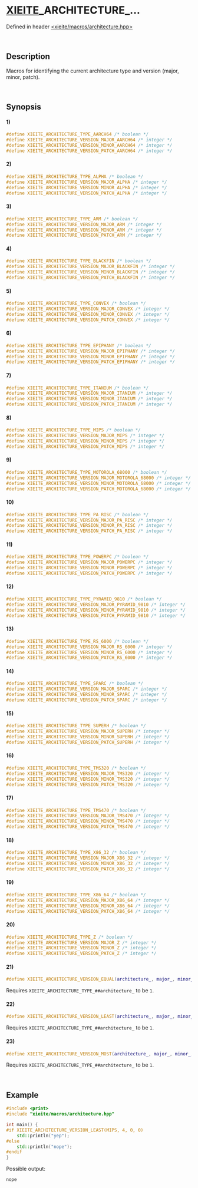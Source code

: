 # [XIEITE](../../macros.md)\_ARCHITECTURE\_...
Defined in header [<xieite/macros/architecture.hpp>](../../../include/xieite/macros/architecture.hpp)

&nbsp;

## Description
Macros for identifying the current architecture type and version (major, minor, patch).

&nbsp;

## Synopsis
#### 1)
```cpp
#define XIEITE_ARCHITECTURE_TYPE_AARCH64 /* boolean */
#define XIEITE_ARCHITECTURE_VERSION_MAJOR_AARCH64 /* integer */
#define XIEITE_ARCHITECTURE_VERSION_MINOR_AARCH64 /* integer */
#define XIEITE_ARCHITECTURE_VERSION_PATCH_AARCH64 /* integer */
```
#### 2)
```cpp
#define XIEITE_ARCHITECTURE_TYPE_ALPHA /* boolean */
#define XIEITE_ARCHITECTURE_VERSION_MAJOR_ALPHA /* integer */
#define XIEITE_ARCHITECTURE_VERSION_MINOR_ALPHA /* integer */
#define XIEITE_ARCHITECTURE_VERSION_PATCH_ALPHA /* integer */
```
#### 3)
```cpp
#define XIEITE_ARCHITECTURE_TYPE_ARM /* boolean */
#define XIEITE_ARCHITECTURE_VERSION_MAJOR_ARM /* integer */
#define XIEITE_ARCHITECTURE_VERSION_MINOR_ARM /* integer */
#define XIEITE_ARCHITECTURE_VERSION_PATCH_ARM /* integer */
```
#### 4)
```cpp
#define XIEITE_ARCHITECTURE_TYPE_BLACKFIN /* boolean */
#define XIEITE_ARCHITECTURE_VERSION_MAJOR_BLACKFIN /* integer */
#define XIEITE_ARCHITECTURE_VERSION_MINOR_BLACKFIN /* integer */
#define XIEITE_ARCHITECTURE_VERSION_PATCH_BLACKFIN /* integer */
```
#### 5)
```cpp
#define XIEITE_ARCHITECTURE_TYPE_CONVEX /* boolean */
#define XIEITE_ARCHITECTURE_VERSION_MAJOR_CONVEX /* integer */
#define XIEITE_ARCHITECTURE_VERSION_MINOR_CONVEX /* integer */
#define XIEITE_ARCHITECTURE_VERSION_PATCH_CONVEX /* integer */
```
#### 6)
```cpp
#define XIEITE_ARCHITECTURE_TYPE_EPIPHANY /* boolean */
#define XIEITE_ARCHITECTURE_VERSION_MAJOR_EPIPHANY /* integer */
#define XIEITE_ARCHITECTURE_VERSION_MINOR_EPIPHANY /* integer */
#define XIEITE_ARCHITECTURE_VERSION_PATCH_EPIPHANY /* integer */
```
#### 7)
```cpp
#define XIEITE_ARCHITECTURE_TYPE_ITANIUM /* boolean */
#define XIEITE_ARCHITECTURE_VERSION_MAJOR_ITANIUM /* integer */
#define XIEITE_ARCHITECTURE_VERSION_MINOR_ITANIUM /* integer */
#define XIEITE_ARCHITECTURE_VERSION_PATCH_ITANIUM /* integer */
```
#### 8)
```cpp
#define XIEITE_ARCHITECTURE_TYPE_MIPS /* boolean */
#define XIEITE_ARCHITECTURE_VERSION_MAJOR_MIPS /* integer */
#define XIEITE_ARCHITECTURE_VERSION_MINOR_MIPS /* integer */
#define XIEITE_ARCHITECTURE_VERSION_PATCH_MIPS /* integer */
```
#### 9)
```cpp
#define XIEITE_ARCHITECTURE_TYPE_MOTOROLA_68000 /* boolean */
#define XIEITE_ARCHITECTURE_VERSION_MAJOR_MOTOROLA_68000 /* integer */
#define XIEITE_ARCHITECTURE_VERSION_MINOR_MOTOROLA_68000 /* integer */
#define XIEITE_ARCHITECTURE_VERSION_PATCH_MOTOROLA_68000 /* integer */
```
#### 10)
```cpp
#define XIEITE_ARCHITECTURE_TYPE_PA_RISC /* boolean */
#define XIEITE_ARCHITECTURE_VERSION_MAJOR_PA_RISC /* integer */
#define XIEITE_ARCHITECTURE_VERSION_MINOR_PA_RISC /* integer */
#define XIEITE_ARCHITECTURE_VERSION_PATCH_PA_RISC /* integer */
```
#### 11)
```cpp
#define XIEITE_ARCHITECTURE_TYPE_POWERPC /* boolean */
#define XIEITE_ARCHITECTURE_VERSION_MAJOR_POWERPC /* integer */
#define XIEITE_ARCHITECTURE_VERSION_MINOR_POWERPC /* integer */
#define XIEITE_ARCHITECTURE_VERSION_PATCH_POWERPC /* integer */
```
#### 12)
```cpp
#define XIEITE_ARCHITECTURE_TYPE_PYRAMID_9810 /* boolean */
#define XIEITE_ARCHITECTURE_VERSION_MAJOR_PYRAMID_9810 /* integer */
#define XIEITE_ARCHITECTURE_VERSION_MINOR_PYRAMID_9810 /* integer */
#define XIEITE_ARCHITECTURE_VERSION_PATCH_PYRAMID_9810 /* integer */
```
#### 13)
```cpp
#define XIEITE_ARCHITECTURE_TYPE_RS_6000 /* boolean */
#define XIEITE_ARCHITECTURE_VERSION_MAJOR_RS_6000 /* integer */
#define XIEITE_ARCHITECTURE_VERSION_MINOR_RS_6000 /* integer */
#define XIEITE_ARCHITECTURE_VERSION_PATCH_RS_6000 /* integer */
```
#### 14)
```cpp
#define XIEITE_ARCHITECTURE_TYPE_SPARC /* boolean */
#define XIEITE_ARCHITECTURE_VERSION_MAJOR_SPARC /* integer */
#define XIEITE_ARCHITECTURE_VERSION_MINOR_SPARC /* integer */
#define XIEITE_ARCHITECTURE_VERSION_PATCH_SPARC /* integer */
```
#### 15)
```cpp
#define XIEITE_ARCHITECTURE_TYPE_SUPERH /* boolean */
#define XIEITE_ARCHITECTURE_VERSION_MAJOR_SUPERH /* integer */
#define XIEITE_ARCHITECTURE_VERSION_MINOR_SUPERH /* integer */
#define XIEITE_ARCHITECTURE_VERSION_PATCH_SUPERH /* integer */
```
#### 16)
```cpp
#define XIEITE_ARCHITECTURE_TYPE_TMS320 /* boolean */
#define XIEITE_ARCHITECTURE_VERSION_MAJOR_TMS320 /* integer */
#define XIEITE_ARCHITECTURE_VERSION_MINOR_TMS320 /* integer */
#define XIEITE_ARCHITECTURE_VERSION_PATCH_TMS320 /* integer */
```
#### 17)
```cpp
#define XIEITE_ARCHITECTURE_TYPE_TMS470 /* boolean */
#define XIEITE_ARCHITECTURE_VERSION_MAJOR_TMS470 /* integer */
#define XIEITE_ARCHITECTURE_VERSION_MINOR_TMS470 /* integer */
#define XIEITE_ARCHITECTURE_VERSION_PATCH_TMS470 /* integer */
```
#### 18)
```cpp
#define XIEITE_ARCHITECTURE_TYPE_X86_32 /* boolean */
#define XIEITE_ARCHITECTURE_VERSION_MAJOR_X86_32 /* integer */
#define XIEITE_ARCHITECTURE_VERSION_MINOR_X86_32 /* integer */
#define XIEITE_ARCHITECTURE_VERSION_PATCH_X86_32 /* integer */
```
#### 19)
```cpp
#define XIEITE_ARCHITECTURE_TYPE_X86_64 /* boolean */
#define XIEITE_ARCHITECTURE_VERSION_MAJOR_X86_64 /* integer */
#define XIEITE_ARCHITECTURE_VERSION_MINOR_X86_64 /* integer */
#define XIEITE_ARCHITECTURE_VERSION_PATCH_X86_64 /* integer */
```
#### 20)
```cpp
#define XIEITE_ARCHITECTURE_TYPE_Z /* boolean */
#define XIEITE_ARCHITECTURE_VERSION_MAJOR_Z /* integer */
#define XIEITE_ARCHITECTURE_VERSION_MINOR_Z /* integer */
#define XIEITE_ARCHITECTURE_VERSION_PATCH_Z /* integer */
```
#### 21)
```cpp
#define XIEITE_ARCHITECTURE_VERSION_EQUAL(architecture_, major_, minor_, patch_) /* boolean */
```
Requires `XIEITE_ARCHITECTURE_TYPE_##architecture_` to be `1`.
#### 22)
```cpp
#define XIEITE_ARCHITECTURE_VERSION_LEAST(architecture_, major_, minor_, patch_) /* boolean */
```
Requires `XIEITE_ARCHITECTURE_TYPE_##architecture_` to be `1`.
#### 23)
```cpp
#define XIEITE_ARCHITECTURE_VERSION_MOST(architecture_, major_, minor_, patch_) /* boolean */
```
Requires `XIEITE_ARCHITECTURE_TYPE_##architecture_` to be `1`.

&nbsp;

## Example
```cpp
#include <print>
#include "xieite/macros/architecture.hpp"

int main() {
#if XIEITE_ARCHITECTURE_VERSION_LEAST(MIPS, 4, 0, 0)
    std::println("yep");
#else
    std::println("nope");
#endif
}
```
Possible output:
```
nope
```
